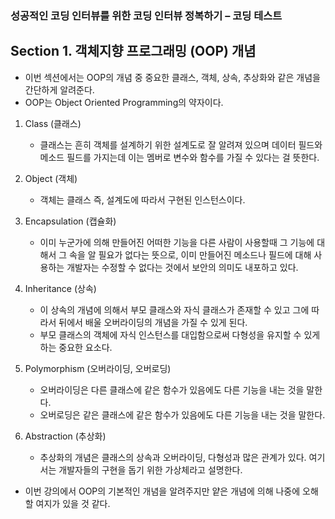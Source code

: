 ### 성공적인 코딩 인터뷰를 위한 코딩 인터뷰 정복하기 – 코딩 테스트

## Section 1. 객체지향 프로그래밍 (OOP) 개념

- 이번 섹션에서는 OOP의 개념 중 중요한 클래스, 객체, 상속, 추상화와 같은 개념을 간단하게 알려준다.
- OOP는 Object Oriented Programming의 약자이다.

1. Class (클래스)
   - 클래스는 흔히 객체를 설계하기 위한 설계도로 잘 알려져 있으며
     데이터 필드와 메소드 필드를 가지는데 이는 멤버로 변수와 함수를 가질 수 있다는 걸 뜻한다.
2. Object (객체)
   - 객체는 클래스 즉, 설계도에 따라서 구현된 인스턴스이다.
3. Encapsulation (캡슐화)
   - 이미 누군가에 의해 만들어진 어떠한 기능을 다른 사람이 사용할때 그 기능에 대해서
     그 속을 알 필요가 없다는 뜻으로,
     이미 만들어진 메소드나 필드에 대해 사용하는 개발자는 수정할 수 없다는 것에서
     보안의 의미도 내포하고 있다.
4. Inheritance (상속)
   - 이 상속의 개념에 의해서 부모 클래스와 자식 클래스가 존재할 수 있고
     그에 따라서 뒤에서 배울 오버라이딩의 개념을 가질 수 있게 된다.
   - 부모 클래스의 객체에 자식 인스턴스를 대입함으로써 다형성을 유지할 수 있게 하는 중요한 요소다.
5. Polymorphism (오버라이딩, 오버로딩)
   - 오버라이딩은 다른 클래스에 같은 함수가 있음에도 다른 기능을 내는 것을 말한다.
   - 오버로딩은 같은 클래스에 같은 함수가 있음에도 다른 기능을 내는 것을 말한다.

6. Abstraction (추상화)
   - 추상화의 개념은 클래스의 상속과 오버라이딩, 다형성과 많은 관계가 있다.
     여기서는 개발자들의 구현을 돕기 위한 가상체라고 설명한다.



- 이번 강의에서 OOP의 기본적인 개념을 알려주지만
  얕은 개념에 의해 나중에 오해할 여지가 있을 것 같다.